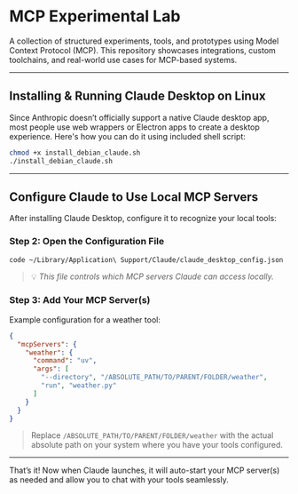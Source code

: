 # MCP Experimental Lab

A collection of structured experiments, tools, and prototypes using Model Context Protocol (MCP). This repository showcases integrations, custom toolchains, and real-world use cases for MCP-based systems.

---

## Installing & Running Claude Desktop on Linux

Since Anthropic doesn’t officially support a native Claude desktop app, most people use web wrappers or Electron apps to create a desktop experience. Here's how you can do it using included shell script:

```bash
chmod +x install_debian_claude.sh
./install_debian_claude.sh
```

---

## Configure Claude to Use Local MCP Servers

After installing Claude Desktop, configure it to recognize your local tools:

### Step 2: Open the Configuration File

```bash
code ~/Library/Application\ Support/Claude/claude_desktop_config.json
```

> 💡 _This file controls which MCP servers Claude can access locally._

### Step 3: Add Your MCP Server(s)

Example configuration for a weather tool:

```json
{
  "mcpServers": {
    "weather": {
      "command": "uv",
      "args": [
        "--directory", "/ABSOLUTE_PATH/TO/PARENT/FOLDER/weather",
        "run", "weather.py"
      ]
    }
  }
}
```

> Replace `/ABSOLUTE_PATH/TO/PARENT/FOLDER/weather` with the actual absolute path on your system where you have your tools configured.

---

That’s it! Now when Claude launches, it will auto-start your MCP server(s) as needed and allow you to chat with your tools seamlessly.
